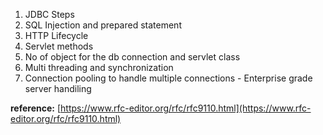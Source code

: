 1. JDBC Steps
2. SQL Injection and prepared statement
3. HTTP Lifecycle
4. Servlet methods
5. No of object for the db connection and servlet class
6. Multi threading and synchronization
7. Connection pooling to handle multiple connections - Enterprise grade server handiling

**reference:** [https://www.rfc-editor.org/rfc/rfc9110.html](https://www.rfc-editor.org/rfc/rfc9110.html)
